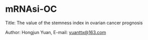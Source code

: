 # mRNAsi-OC
Title: The value of the stemness index in ovarian cancer prognosis

Author: Hongjun Yuan, E-mail: yuanttx@163.com
